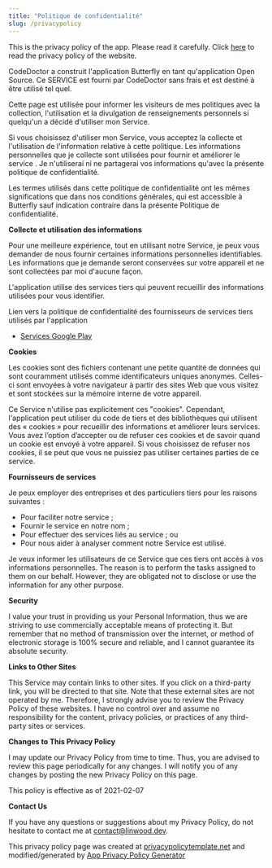 ```yaml
---
title: "Politique de confidentialité"
slug: /privacypolicy
---
```


This is the privacy policy of the app. Please read it carefully. Click [here](https://go.linwood.dev/privacypolicy) to read the privacy policy of the website.

CodeDoctor a construit l'application Butterfly en tant qu'application Open Source. Ce SERVICE est fourni par CodeDoctor sans frais et est destiné à être utilisé tel quel.

Cette page est utilisée pour informer les visiteurs de mes politiques avec la collection, l'utilisation et la divulgation de renseignements personnels si quelqu'un a décidé d'utiliser mon Service.

Si vous choisissez d'utiliser mon Service, vous acceptez la collecte et l'utilisation de l'information relative à cette politique. Les informations personnelles que je collecte sont utilisées pour fournir et améliorer le service . Je n'utiliserai ni ne partagerai vos informations qu'avec la présente politique de confidentialité.

Les termes utilisés dans cette politique de confidentialité ont les mêmes significations que dans nos conditions générales, qui est accessible à Butterfly sauf indication contraire dans la présente Politique de confidentialité.

**Collecte et utilisation des informations**

Pour une meilleure expérience, tout en utilisant notre Service, je peux vous demander de nous fournir certaines informations personnelles identifiables. Les informations que je demande seront conservées sur votre appareil et ne sont collectées par moi d'aucune façon.

L'application utilise des services tiers qui peuvent recueillir des informations utilisées pour vous identifier.

Lien vers la politique de confidentialité des fournisseurs de services tiers utilisés par l'application

* [Services Google Play](https://www.google.com/policies/privacy/)

**Cookies**

Les cookies sont des fichiers contenant une petite quantité de données qui sont couramment utilisés comme identificateurs uniques anonymes. Celles-ci sont envoyées à votre navigateur à partir des sites Web que vous visitez et sont stockées sur la mémoire interne de votre appareil.

Ce Service n'utilise pas explicitement ces "cookies". Cependant, l'application peut utiliser du code de tiers et des bibliothèques qui utilisent des « cookies » pour recueillir des informations et améliorer leurs services. Vous avez l’option d’accepter ou de refuser ces cookies et de savoir quand un cookie est envoyé à votre appareil. Si vous choisissez de refuser nos cookies, il se peut que vous ne puissiez pas utiliser certaines parties de ce service.

**Fournisseurs de services**

Je peux employer des entreprises et des particuliers tiers pour les raisons suivantes :

* Pour faciliter notre service ;
* Fournir le service en notre nom ;
* Pour effectuer des services liés au service ; ou
* Pour nous aider à analyser comment notre Service est utilisé.

Je veux informer les utilisateurs de ce Service que ces tiers ont accès à vos informations personnelles. The reason is to perform the tasks assigned to them on our behalf. However, they are obligated not to disclose or use the information for any other purpose.

**Security**

I value your trust in providing us your Personal Information, thus we are striving to use commercially acceptable means of protecting it. But remember that no method of transmission over the internet, or method of electronic storage is 100% secure and reliable, and I cannot guarantee its absolute security.

**Links to Other Sites**

This Service may contain links to other sites. If you click on a third-party link, you will be directed to that site. Note that these external sites are not operated by me. Therefore, I strongly advise you to review the Privacy Policy of these websites. I have no control over and assume no responsibility for the content, privacy policies, or practices of any third-party sites or services.

**Changes to This Privacy Policy**

I may update our Privacy Policy from time to time. Thus, you are advised to review this page periodically for any changes. I will notify you of any changes by posting the new Privacy Policy on this page.

This policy is effective as of 2021-02-07

**Contact Us**

If you have any questions or suggestions about my Privacy Policy, do not hesitate to contact me at contact@linwood.dev.

This privacy policy page was created at [privacypolicytemplate.net](https://privacypolicytemplate.net) and modified/generated by [App Privacy Policy Generator](https://app-privacy-policy-generator.nisrulz.com/)
